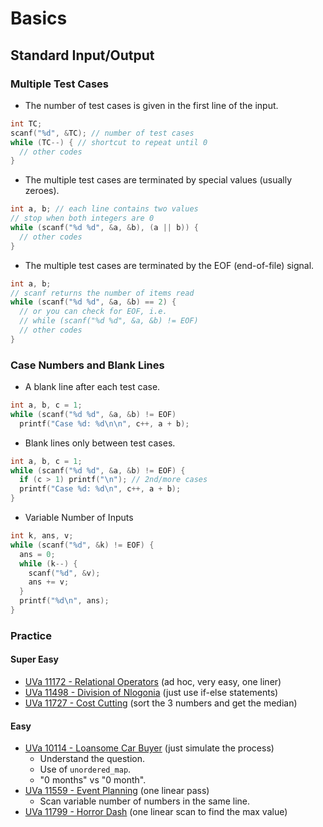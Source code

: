 # Basics
## Standard Input/Output

### Multiple Test Cases
- The number of test cases is given in the first line of the input.
```cpp
int TC;
scanf("%d", &TC); // number of test cases
while (TC--) { // shortcut to repeat until 0
  // other codes
}
```

- The multiple test cases are terminated by special values (usually zeroes).
```cpp
int a, b; // each line contains two values
// stop when both integers are 0
while (scanf("%d %d", &a, &b), (a || b)) {
  // other codes
}
```

- The multiple test cases are terminated by the EOF (end-of-file) signal.
```cpp
int a, b;
// scanf returns the number of items read
while (scanf("%d %d", &a, &b) == 2) {
  // or you can check for EOF, i.e.
  // while (scanf("%d %d", &a, &b) != EOF)
  // other codes
}
```

### Case Numbers and Blank Lines
- A blank line after each test case.
```cpp
int a, b, c = 1;
while (scanf("%d %d", &a, &b) != EOF)
  printf("Case %d: %d\n\n", c++, a + b);
```

- Blank lines only between test cases.
```cpp
int a, b, c = 1;
while (scanf("%d %d", &a, &b) != EOF) {
  if (c > 1) printf("\n"); // 2nd/more cases
  printf("Case %d: %d\n", c++, a + b);
}
```

- Variable Number of Inputs
```cpp
int k, ans, v;
while (scanf("%d", &k) != EOF) {
  ans = 0;
  while (k--) {
    scanf("%d", &v);
    ans += v;
  }
  printf("%d\n", ans);
}
```

### Practice
#### Super Easy
- [UVa 11172 - Relational Operators](ACM/uva11172.cpp) (ad hoc, very easy, one liner)
- [UVa 11498 - Division of Nlogonia](ACM/uva11498.cpp) (just use if-else statements)
- [UVa 11727 - Cost Cutting](ACM/uva11727.cpp) (sort the 3 numbers and get the median)
#### Easy
- [UVa 10114 - Loansome Car Buyer](ACM/uva10114.cpp) (just simulate the process)
  - Understand the question.
  - Use of `unordered_map`.
  - "0 months" vs "0 month".
- [UVa 11559 - Event Planning](ACM/uva11559.cpp) (one linear pass)
  - Scan variable number of numbers in the same line.
- [UVa 11799 - Horror Dash](ACM/uva11799.cpp) (one linear scan to find the max value)
